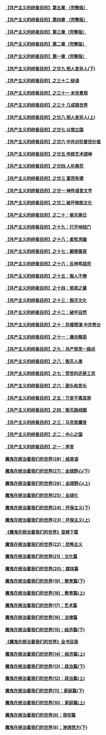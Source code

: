 #### [【共产主义的终极目的】第五章 （完整版）](../pages/nsc422/n11428912.md?t=08140248) 

#### [【共产主义的终极目的】第四章 （完整版）](../pages/nsc422/n11428907.md?t=08140248) 

#### [【共产主义的终极目的】第三章（完整版）](../pages/nsc422/n11428848.md?t=08140248) 

#### [【共产主义的终极目的】第二章（完整版）](../pages/nsc422/n11428831.md?t=08140248) 

#### [【共产主义的终极目的】第一章（完整版）](../pages/nsc422/n11417651.md?t=08140248) 

#### [【共产主义的终极目的】之廿九 把人变非人(下)](../pages/nsc422/n11344140.md?t=08140248) 

#### [【共产主义的终极目的】之三十二 结语](../pages/nsc422/n11360535.md?t=08140248) 

#### [【共产主义的终极目的】之三十一 末世景观](../pages/nsc422/n11351129.md?t=08140248) 

#### [【共产主义的终极目的】之三十 几成狼世界](../pages/nsc422/n11348280.md?t=08140248) 

#### [【共产主义的终极目的】之廿八 把人变非人(上)](../pages/nsc422/n11340492.md?t=08140248) 

#### [【共产主义的终极目的】之廿七 以恨立国](../pages/nsc422/n11336944.md?t=08140248) 

#### [【共产主义的终极目的】之廿六 中共对抗普世价值](../pages/nsc422/n11324785.md?t=08140248) 

#### [【共产主义的终极目的】之廿五 传统艺术颂神](../pages/nsc422/n11296396.md?t=08140248) 

#### [【共产主义的终极目的】之廿四 人伦典范](../pages/nsc422/n11296397.md?t=08140248) 

#### [【共产主义的终极目的】之廿三 富而有德](../pages/nsc422/n11283598.md?t=08140248) 

#### [【共产主义的终极目的】之廿一 神传语言文字](../pages/nsc422/n11263265.md?t=08140248) 

#### [【共产主义的终极目的】之廿二 破坏修炼文化](../pages/nsc422/n11245728.md?t=08140248) 

#### [【共产主义的终极目的】之二十：偷天换日](../pages/nsc422/n11238846.md?t=08140248) 

#### [【共产主义的终极目的】之十九：打开地狱门](../pages/nsc422/n11206376.md?t=08140248) 

#### [【共产主义的终极目的】之十八：柔性洗脑](../pages/nsc422/n11199994.md?t=08140248) 

#### [【共产主义的终极目的】之十七：颠倒善恶](../pages/nsc422/n11179782.md?t=08140248) 

#### [【共产主义的终极目的】之十六：反神骂祖宗](../pages/nsc422/n11166798.md?t=08140248) 

#### [【共产主义的终极目的】之十五：毁人不倦](../pages/nsc422/n11166792.md?t=08140248) 

#### [【共产主义的终极目的】之十四：邪恶之最](../pages/nsc422/n11150249.md?t=08140248) 

#### [【共产主义的终极目的】之十三：毁灭文化](../pages/nsc422/n11135227.md?t=08140248) 

#### [【共产主义的终极目的】之十二：破坏自然](../pages/nsc422/n11135214.md?t=08140248) 

#### [【共产主义的终极目的】之十：苏俄预演 中共登台](../pages/nsc422/n11118424.md?t=08140248) 

#### [【共产主义的终极目的】之十一：屠杀精英](../pages/nsc422/n11118442.md?t=08140248) 

#### [【共产主义的终极目的】之九：共产邪灵一路杀](../pages/nsc422/n11114139.md?t=08140248) 

#### [【共产主义的终极目的】之八：毁灭人类](../pages/nsc422/n11108503.md?t=08140248) 

#### [【共产主义的终极目的】之七：受苦的还是工农](../pages/nsc422/n11101809.md?t=08140248) 

#### [【共产主义的终极目的】之六：甜头和苦头](../pages/nsc422/n11096971.md?t=08140248) 

#### [【共产主义的终极目的】之五：万变不离其邪](../pages/nsc422/n11091285.md?t=08140248) 

#### [【共产主义的终极目的】之四：毁灭路线图](../pages/nsc422/n11086284.md?t=08140248) 

#### [【共产主义的终极目的】之三：马克思魔变](../pages/nsc422/n11061941.md?t=08140248) 

#### [【共产主义的终极目的】之二：中心之国](../pages/nsc422/n11047728.md?t=08140248) 

#### [【共产主义的终极目的】之一：序言](../pages/nsc422/n11086077.md?t=08140248) 

#### [魔鬼在统治着我们的世界(28)：结束语](../pages/nsc422/n10936246.md?t=08140248) 

#### [魔鬼在统治着我们的世界(27)：全球野心(下)](../pages/nsc422/n10928319.md?t=08140248) 

#### [魔鬼在统治着我们的世界(26)：全球野心(上)](../pages/nsc422/n10900318.md?t=08140248) 

#### [魔鬼在统治着我们的世界(25)：全球化](../pages/nsc422/n10788205.md?t=08140248) 

#### [魔鬼在统治着我们的世界(24)：环保主义(下)](../pages/nsc422/n10695307.md?t=08140248) 

#### [魔鬼在统治着我们的世界(23)：环保主义(上)](../pages/nsc422/n10688613.md?t=08140248) 

#### [《魔鬼在统治着我们的世界》音频下载](../pages/nsc422/n10635553.md?t=08140248) 

#### [魔鬼在统治着我们的世界(22)：恐怖主义](../pages/nsc422/n10614727.md?t=08140248) 

#### [魔鬼在统治着我们的世界(21)：文化篇](../pages/nsc422/n10597706.md?t=08140248) 

#### [魔鬼在统治着我们的世界(20)：媒体篇](../pages/nsc422/n10586579.md?t=08140248) 

#### [魔鬼在统治着我们的世界(19)：教育篇(下)](../pages/nsc422/n10564808.md?t=08140248) 

#### [魔鬼在统治着我们的世界(18)：教育篇(上)](../pages/nsc422/n10526970.md?t=08140248) 

#### [魔鬼在统治着我们的世界(17)：艺术篇](../pages/nsc422/n10499093.md?t=08140248) 

#### [魔鬼在统治着我们的世界(16)：法律篇](../pages/nsc422/n10485969.md?t=08140248) 

#### [魔鬼在统治着我们的世界(15)：经济篇(下)](../pages/nsc422/n10469975.md?t=08140248) 

#### [《魔鬼在统治着我们的世界》全书目录](../pages/nsc422/n10464261.md?t=08140248) 

#### [魔鬼在统治着我们的世界(14)：经济篇(上)](../pages/nsc422/n10457370.md?t=08140248) 

#### [魔鬼在统治着我们的世界(13)：政治篇(下)](../pages/nsc422/n10448270.md?t=08140248) 

#### [魔鬼在统治着我们的世界(12)：政治篇(上)](../pages/nsc422/n10444576.md?t=08140248) 

#### [魔鬼在统治着我们的世界(11)：家庭篇(下)](../pages/nsc422/n10440961.md?t=08140248) 

#### [魔鬼在统治着我们的世界(10)：家庭篇(上)](../pages/nsc422/n10435448.md?t=08140248) 

#### [魔鬼在统治着我们的世界(9)：信仰篇](../pages/nsc422/n10432159.md?t=08140248) 

#### [魔鬼在统治着我们的世界(8)：渗透西方(下)](../pages/nsc422/n10429603.md?t=08140248) 

